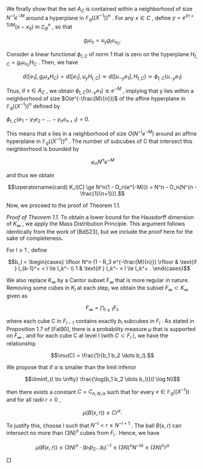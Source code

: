 We finally show that the set  $A_C$  is contained within a neighborhood of size  $N^{-l}e^{-M}$ around a hyperplane in  $\mathbb{F}_q((X^{-1}))^n$ . For any  $x \in C$ , define  $y = e^{(n+1)lM}(x-x_0)$  in  $\mathbb{Z}^n_{\Theta}$ , so that

$$g_t u_x = u_y g_t u_{x_0}.$$

Consider a linear functional  $\phi_{t,C}$  of norm 1 that is zero on the hyperplane  $H_{t,C} = g_t u_{x_0} H_C$ . Then, we have

$$d([e_1], g_t u_x H_C) = d([e_1], u_y H_{t,C}) \asymp d([u_{-y}e_1], H_{t,C}) \asymp \phi_{t,C}(u_{-y}e_1)$$

Thus, if  $x \in A_C$ , we obtain  $\phi_{t,C}(u_{-y}e_1) \lesssim e^{-M}$ , implying that y lies within a neighborhood of size  $O(e^{-\frac{M}{n}})$  of the affine hyperplane in  $\mathbb{F}_q((X^{-1}))^n$  defined by

 $\phi_{t,C}(e_1 - y_1e_2 - \dots - y_ne_{n+1}) = 0.$ 

This means that x lies in a neighborhood of size  $O(N^{-l}e^{-M})$  around an affine hyperplane in  $\mathbb{F}_q((X^{-1}))^n$ . The number of subcubes of C that intersect this neighborhood is bounded by

$$\lesssim_n N^n e^{-M}$$

and thus we obtain

$$\operatorname{card} K_l(C) \ge N^n(1 - O_n(e^{-M})) = N^n - O_n(N^{n - \frac{1}{n+1}}).$$

Now, we proceed to the proof of Theorem 1.1.

*Proof of Theorem 1.1.* To obtain a lower bound for the Hausdorff dimension of  $K_{\infty}$ , we apply the Mass Distribution Principle. This argument follows identically from the work of [BdS23], but we include the proof here for the sake of completeness.

For  $l \geq 1$ , define

$$b_l = \begin{cases} \lfloor N^n (1 - R_3 e^{-\frac{M}{n}}) \rfloor & \text{if } l_{k-1}^+ < l \le l_k^- \\ 1 & \text{if } l_k^- < l \le l_k^+ . \end{cases}$$

We also replace  $K_{\infty}$  by a Cantor subset  $F_{\infty}$  that is more regular in nature. Removing some cubes in  $K_l$  at each step, we obtain the subset  $F_{\infty} \subset K_{\infty}$  given as

$$F_{\infty} = \bigcap_{l \ge 1} F_l,$$

where each cube C in  $F_{l-1}$  contains exactly  $b_l$  subcubes in  $F_l$ . As stated in Proposition 1.7 of [Fal90], there is a probability measure  $\mu$  that is supported on  $F_{\infty}$ , and for each cube C at level l (with  $C \subset F_l$ ), we have the relationship

$$\mu(C) = \frac{1}{b_1 b_2 \dots b_l}.$$

We propose that if  $\alpha$  is smaller than the limit inferior

$$\liminf_{l \to \infty} \frac{\log(b_1 b_2 \dots b_l)}{l \log N}$$

then there exists a constant  $C = C_{n,N,\alpha}$  such that for every  $x \in \mathbb{F}_q((X^{-1}))$  and for all radii  $r > 0$ ,

$$\mu(B(x,r)) \leq Cr^{\alpha}.$$

To justify this, choose l such that  $N^{-l} < r \leq N^{-l+1}$ . The ball  $B(x,r)$  can intersect no more than  $(3N)^n$  cubes from  $F_l$ . Hence, we have

$$\mu(B(x,r)) \le (3N)^n \cdot (b_1 b_2 \dots b_l)^{-1} \le (3N)^n N^{-l\alpha} \le (3N)^n r^{\alpha}$$

 $\Box$